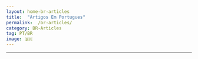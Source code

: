 ```yaml
---
layout: home-br-articles
title:  "Artigos Em Portugues"
permalink:  /br-articles/
category: BR-Articles
tag: PT/BR
image: 🇧🇷 
---
```

<hr/>